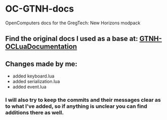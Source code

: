 # OC-GTNH-docs
OpenComputers docs for the GregTech: New Horizons modpack

## Find the original docs I used as a base at: [GTNH-OCLuaDocumentation](https://github.com/C0bra5/GTNH-OCLuaDocumentation)

## Changes made by me:
- added keyboard.lua
- added serialization.lua
- added event.lua

### I will also try to keep the commits and their messages clear as to what I've added, so if anything is unclear you can find additions there as well.
